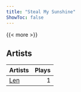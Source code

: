 ```yaml
---
title: "Steal My Sunshine"
ShowToc: false
---
```


{{< more >}}

## Artists
Artists | Plays 
----- | -----: 
[Len](/artists/len-123337) | 1

